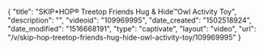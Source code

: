 {
    "title": "SKIP*HOP&reg; Treetop Friends Hug &amp; Hide&trade;Owl Activity Toy",
    "description": "",
    "videoid": "109969995",
    "date_created": "1502518924",
    "date_modified": "1516668191",
    "type": "captivate",
    "layout": "video",
    "url": "\/v\/skip-hop-treetop-friends-hug-hide-owl-activity-toy\/109969995"
}